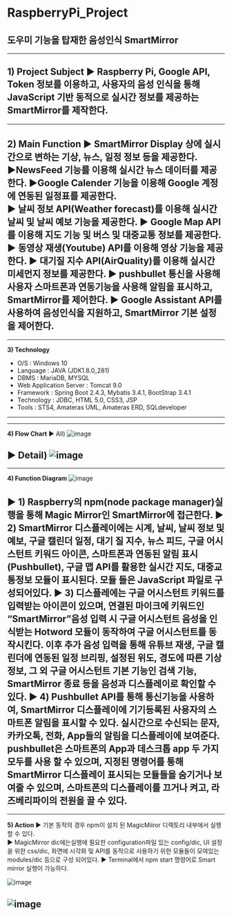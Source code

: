 # RaspberryPi_Project

## 도우미 기능을 탑재한 음성인식 SmartMirror
---
**1) Project Subject**
▶ Raspberry Pi, Google API, Token 정보를 이용하고, 사용자의 음성 인식을 통해 JavaScript 기반 동적으로 실시간 정보를 제공하는 SmartMirror를 제작한다.
---

---
**2) Main Function**
▶ SmartMirror Display 상에 실시간으로 변하는 기상, 뉴스, 일정 정보 등을 제공한다.
▶NewsFeed 기능를 이용해 실시간 뉴스 데이터를 제공한다. 
▶Google Calender 기능을 이용해 Google 계정에 연동된 일정표를 제공한다.  
▶ 날씨 정보 API(Weather forecast)를 이용해 실시간 날씨 및 날씨 예보 기능을 제공한다.
▶ Google Map API를 이용해 지도 기능 및 버스 및 대중교통 정보를 제공한다.
▶ 동영상 재생(Youtube) API를 이용해 영상 기능을 제공한다. 
▶ 대기질 지수 API(AirQuality)를 이용해 실시간 미세먼지 정보를 제공한다.
▶ pushbullet 통신을 사용해 사용자 스마트폰과 연동기능을 사용해 알림을 표시하고, SmartMirror를 제어한다.
▶ Google Assistant API를 사용하여 음성인식을 지원하고, SmartMirror 기본 설정을 제어한다.
---

---
 **3) Technology**
  - O/S : Windows 10  
  - Language : JAVA (JDK1.8.0_281)   
  - DBMS : MariaDB, MYSQL  
  - Web Application Server : Tomcat 9.0  
  - Framework : Spring Boot 2.4.3, Mybatis 3.4.1, BootStrap 3.4.1  
  - Technology : JDBC, HTML 5.0, CSS3, JSP  
  - Tools : STS4, Amateras UML, Amateras ERD, SQLdeveloper  
---

---
**4) Flow Chart**
▶ All)
![image](https://user-images.githubusercontent.com/76051264/102740805-fbe0cf80-4393-11eb-8e65-142e0fd995ac.png)

▶ Detail)
![image](https://user-images.githubusercontent.com/76051264/102740103-5547ff00-4392-11eb-8654-58d2e50e14ce.png)
---

---
**4) Function Diagram**
![image](https://user-images.githubusercontent.com/76051264/102740288-c982a280-4392-11eb-93f3-397dc3f3d3c1.png)

▶ 1) Raspberry의 npm(node package manager)실행을 통해 Magic Mirror인 SmartMirror에 접근한다.
▶ 2) SmartMirror 디스플레이에는 시계, 날씨, 날씨 정보 및 예보, 구글 캘린더 일정, 대기 질 지수, 뉴스 피드, 구글 어시스턴트 키워드 아이콘, 스마트폰과 연동된 알림 표시(Pushbullet), 구글 맵 API를 활용한 실시간 지도, 대중교통정보 모듈이 표시된다. 모듈 들은 JavaScript 파일로 구성되어있다.
▶ 3) 디스플레에는 구글 어시스턴트 키워드를 입력받는 아이콘이 있으며, 연결된 마이크에 키워드인 “SmartMirror”음성 입력 시 구글 어시스턴트 음성을 인식받는 Hotword 모듈이 동작하여 구글 어시스턴트를 동작시킨다. 이후 추가 음성 입력을 통해 유튜브 재생, 구글 캘린더에 연동된 일정 브리핑, 설정된 위도, 경도에 따른 기상정보, 그 외 구글 어시스턴트 기본 기능인 검색 기능, SmartMirror 종료 등을 음성과 디스플레이로 확인할 수 있다.
▶ 4) Pushbullet API를 통해 통신기능을 사용하여, SmartMirror 디스플레이에 기기등록된 사용자의 스마트폰 알림을 표시할 수 있다. 실시간으로 수신되는 문자, 카카오톡, 전화, App들의 알림을 디스플레이에 보여준다. pushbullet은 스마트폰의 App과 데스크톱 app 두 가지 모두를 사용 할 수 있으며, 지정된 명령어를 통해 SmartMirror 디스플레이 표시되는 모듈들을 숨기거나 보여줄 수 있으며, 스마트폰의 디스플레이를 끄거나 켜고, 라즈베리파이의 전원을 끌 수 있다.
---

---
**5) Action**
▶ 기본 동작의 경우 npm이 설치 된 MagicMiiror 디렉토리 내부에서 실행할 수 있다.  
▶ MagicMirror dic에는실행에 필요한 configuration파일 있는 config/dic, UI 설정을 위한 css/dic, 화면에 시각화 및 API를 동적으로 사용하기 위한 모듈들이 모여있는 modules/dic 등으로 구성 되어있다.
▶ Terminal에서 npm start 명령어로 Smart mirror 실행이 가능하다.

![image](https://user-images.githubusercontent.com/76051264/102741243-34cd7400-4395-11eb-8633-eb20267de852.png)

![image](https://user-images.githubusercontent.com/76051264/102741303-5af31400-4395-11eb-8984-08433dfe8844.png)
---